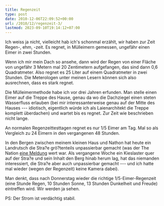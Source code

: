 ```yaml
---
title: Regenzeit
type: post
date: 2010-12-06T22:09:52+00:00
url: /2010/12/regenzeit-3/
lastmod: 2023-09-10T19:14:12+07:00
---
```

Ich weiss ja nicht, vielleicht hab ich's schonmal erzählt, wir haben zur Zeit Regen-, ehm, -zeit. Es regnet, in Mülleimern gemessen, ungefähr einen Eimer in zwei Stunden.

Wenn ich mir mein Dach so ansehe, dann wird der Regen von einer Fläche von ungefähr 3 Metern mal 20 Zentimetern aufgefangen, das sind dann 0,6 Quadratmeter. Also regnet es 25 Liter auf einem Quadratmeter in zwei Stunden. Die Meterologen unter meinen Lesern können sich also ausrechnen, dass es stark regnet.

Die Mülleimermethode habe ich vor drei Jahren erfunden. Man stelle einen Eimer auf die Treppe des Hause, genau da wo die Dachziegel einen steten Wasserfluss erlauben (bei mir interessanterweise genau auf der Mitte des Hauses --- idiotisch, eigentlich würde ich als Laienarchitekt die Treppe komplett überdachen) und wartet bis es regnet. Zur Zeit wie beschrieben nicht lange.

An normalen Regenzeittesttagen regnet es nur 1/5 Eimer am Tag. Mal so als Vergleich zu 24 Eimern in den vergangenen 48 Stunden.

In den Bergen zwischen meinem kleinen Haus und Nathon hat heute ein Landrutsch die Stra?e grö?tenteils unpassierbar gemacht (was der The Nation [eine Meldung][1] wert war. Als vergangene Woche ein Kieslaster quer auf der Stra?e und sein Inhalt den Berg hinab herum lag, hat das niemanden interessiert, die Stra?e aber auch unpassierbar gemacht --- und ich hatte mal wieder (wegen der Regenzeit) keine Kamera dabei).

Man denkt, dass nach Donnerstag wieder die richtige 1/5-Eimer-Regenzeit (eine Stunde Regen, 10 Stunden Sonne, 13 Stunden Dunkelheit und Freude) eintreffen wird. Wir werden ja sehen.

PS: Der Strom ist verdächtig stabil.

 [1]: http://www.nationmultimedia.com/home/Samui-hit-by-flood-landslides-30143932.html
